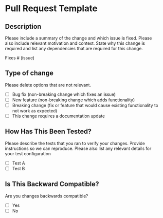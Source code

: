 # Pull Request Template

## Description

Please include a summary of the change and which issue is fixed. Please also include relevant motivation and context. State why this change is required and list any dependencies that are required for this change.

Fixes # (issue)

## Type of change

Please delete options that are not relevant.

- [ ] Bug fix (non-breaking change which fixes an issue)
- [ ] New feature (non-breaking change which adds functionality)
- [ ] Breaking change (fix or feature that would cause existing functionality to not work as expected)
- [ ] This change requires a documentation update

## How Has This Been Tested?

Please describe the tests that you ran to verify your changes. Provide instructions so we can reproduce. Please also list any relevant details for your test configuration

- [ ] Test A
- [ ] Test B

<!---
**Test Configuration**
* Hardware:
* Flutter SDK Version:
* Flutter Doctor Results:
-->
## Is This Backward Compatible?

Are you changes backwards compatible?

- [ ] Yes
- [ ] No

<!---
## Checklist:

- [ ] I have performed a self-review of my own code
- [ ] I have commented my code, particularly in hard-to-understand areas
- [ ] I have made corresponding changes to the documentation
- [ ] My changes generate no new warnings
- [ ] New and existing unit tests pass locally with my changes
- [ ] I have checked my code and corrected any misspellings
-->

